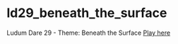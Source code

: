 ld29_beneath_the_surface
===========

Ludum Dare 29 - Theme: Beneath the Surface
[Play here](http://denniskaselow.github.io/ld29_beneath_the_surface)
